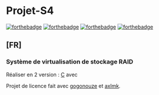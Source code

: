 # Projet-S4
[![forthebadge](https://forthebadge.com/images/badges/powered-by-coffee.svg)](https://forthebadge.com)
[![forthebadge](https://forthebadge.com/images/badges/made-with-c.svg)](https://forthebadge.com)
[![forthebadge](https://forthebadge.com/images/badges/made-with-java.svg)](https://forthebadge.com)
[![forthebadge](https://forthebadge.com/images/badges/made-with-crayons.svg)](https://forthebadge.com)
## [FR]

### Système de virtualisation de stockage RAID
Réaliser en 2 version :
[C](https://fr.wikipedia.org/wiki/C_(langage)) avec



Projet de licence fait avec [gogonouze](https://github.com/gogonouze) et [axlmk](https://github.com/axlmk).
